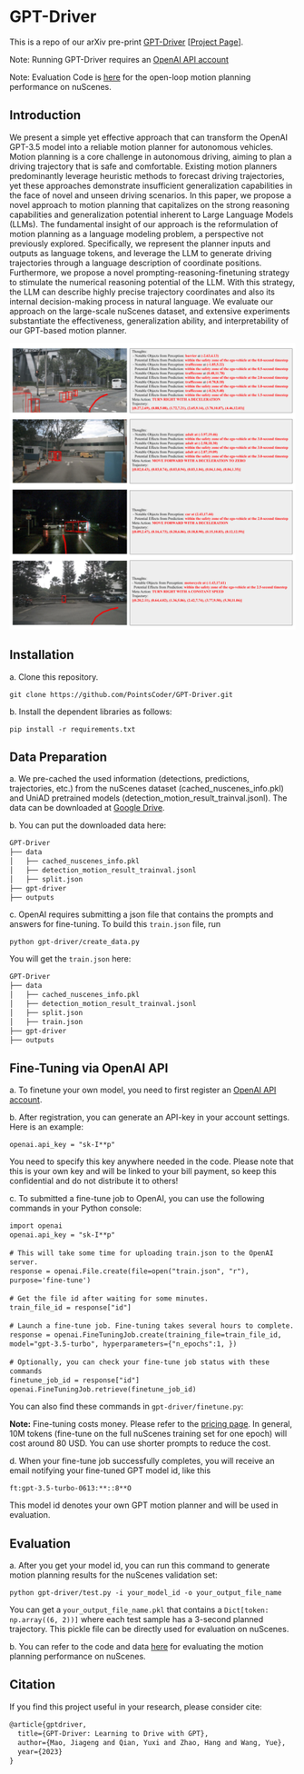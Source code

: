 # GPT-Driver

This is a repo of our arXiv pre-print [GPT-Driver](https://arxiv.org/abs/2310.01415) [[Project Page](https://pointscoder.github.io/projects/gpt_driver/index.html)].

Note: Running GPT-Driver requires an [OpenAI API account](https://platform.openai.com/)  

Note: Evaluation Code is [here](https://drive.google.com/drive/folders/1NCqPtdK8agPi1q3sr9-8-vPdYj08OCAE?usp=sharing) for the open-loop motion planning performance on nuScenes. 

## Introduction

We present a simple yet effective approach that can transform the OpenAI GPT-3.5 model into a reliable motion planner for autonomous vehicles. Motion planning is a core challenge in autonomous driving, aiming to plan a driving trajectory that is safe and comfortable. Existing motion planners predominantly leverage heuristic methods to forecast driving trajectories, yet these approaches demonstrate insufficient generalization capabilities in the face of novel and unseen driving scenarios. In this paper, we propose a novel approach to motion planning that capitalizes on the strong reasoning capabilities and generalization potential inherent to Large Language Models (LLMs). The fundamental insight of our approach is the reformulation of motion planning as a language modeling problem, a perspective not previously explored. Specifically, we represent the planner inputs and outputs as language tokens, and leverage the LLM to generate driving trajectories through a language description of coordinate positions. Furthermore, we propose a novel prompting-reasoning-finetuning strategy to stimulate the numerical reasoning potential of the LLM. With this strategy, the LLM can describe highly precise trajectory coordinates and also its internal decision-making process in natural language. We evaluate our approach on the large-scale nuScenes dataset, and extensive experiments substantiate the effectiveness, generalization ability, and interpretability of our GPT-based motion planner.

![Alt text](assets/Viz.png)

## Installation
a. Clone this repository.
```shell
git clone https://github.com/PointsCoder/GPT-Driver.git
```

b. Install the dependent libraries as follows:

```
pip install -r requirements.txt 
```

## Data Preparation

a. We pre-cached the used information (detections, predictions, trajectories, etc.) from the nuScenes dataset (cached_nuscenes_info.pkl) and UniAD pretrained models (detection_motion_result_trainval.jsonl). The data can be downloaded at [Google Drive](https://drive.google.com/drive/folders/1hUb1dsaDUABbUKnhj63vQBi0n4AZaZyM?usp=sharing).

b. You can put the downloaded data here:
```
GPT-Driver
├── data
│   ├── cached_nuscenes_info.pkl
│   ├── detection_motion_result_trainval.jsonl
│   ├── split.json
├── gpt-driver
├── outputs
```

c. OpenAI requires submitting a json file that contains the prompts and answers for fine-tuning. To build this `train.json` file, run
```
python gpt-driver/create_data.py
```
You will get the `train.json` here:
```
GPT-Driver
├── data
│   ├── cached_nuscenes_info.pkl
│   ├── detection_motion_result_trainval.jsonl
│   ├── split.json
│   ├── train.json
├── gpt-driver
├── outputs
```

## Fine-Tuning via OpenAI API

a. To finetune your own model, you need to first register an [OpenAI API account](https://platform.openai.com/).

b. After registration, you can generate an API-key in your account settings. Here is an example:

```
openai.api_key = "sk-I**p"
```
You need to specify this key anywhere needed in the code. Please note that this is your own key and will be linked to your bill payment, so keep this confidential and do not distribute it to others!

c. To submitted a fine-tune job to OpenAI, you can use the following commands in your Python console:
```
import openai
openai.api_key = "sk-I**p"

# This will take some time for uploading train.json to the OpenAI server.
response = openai.File.create(file=open("train.json", "r"), purpose='fine-tune') 

# Get the file id after waiting for some minutes.
train_file_id = response["id"]

# Launch a fine-tune job. Fine-tuning takes several hours to complete.
response = openai.FineTuningJob.create(training_file=train_file_id, model="gpt-3.5-turbo", hyperparameters={"n_epochs":1, })

# Optionally, you can check your fine-tune job status with these commands
finetune_job_id = response["id"]
openai.FineTuningJob.retrieve(finetune_job_id)
```
You can also find these commands in `gpt-driver/finetune.py`:

**Note:** Fine-tuning costs money. Please refer to the [pricing page](https://openai.com/pricing). In general, 10M tokens (fine-tune on the full nuScenes training set for one epoch) will cost around 80 USD. You can use shorter prompts to reduce the cost.

d. When your fine-tune job successfully completes, you will receive an email notifying your fine-tuned GPT model id, like this
```
ft:gpt-3.5-turbo-0613:**::8**O
```
This model id denotes your own GPT motion planner and will be used in evaluation. 

## Evaluation

a. After you get your model id, you can run this command to generate motion planning results for the nuScenes validation set:
```
python gpt-driver/test.py -i your_model_id -o your_output_file_name
```
You can get a `your_output_file_name.pkl` that contains a `Dict[token: np.array((6, 2))]` where each test sample has a 3-second planned trajectory. This pickle file can be directly used for evaluation on nuScenes.

b. You can refer to the code and data [here](https://drive.google.com/drive/folders/1NCqPtdK8agPi1q3sr9-8-vPdYj08OCAE?usp=sharing) for evaluating the motion planning performance on nuScenes. 

## Citation 
If you find this project useful in your research, please consider cite:

```
@article{gptdriver,
  title={GPT-Driver: Learning to Drive with GPT},
  author={Mao, Jiageng and Qian, Yuxi and Zhao, Hang and Wang, Yue},
  year={2023}
}
```
